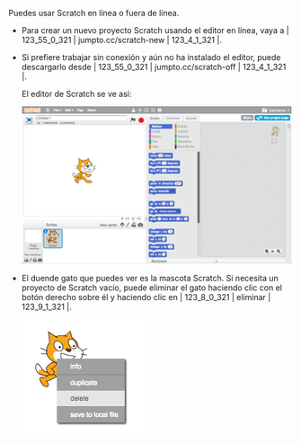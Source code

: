 Puedes usar Scratch en línea o fuera de línea.

+ Para crear un nuevo proyecto Scratch usando el editor en línea, vaya a | 123_55_0_321 | jumpto.cc/scratch-new | 123_4_1_321 |.

+ Si prefiere trabajar sin conexión y aún no ha instalado el editor, puede descargarlo desde | 123_55_0_321 | jumpto.cc/scratch-off | 123_4_1_321 |.
    
    El editor de Scratch se ve así:
    
    ![captura de pantalla](images/scratch-editor.png)

+ El duende gato que puedes ver es la mascota Scratch. Si necesita un proyecto de Scratch vacío, puede eliminar el gato haciendo clic con el botón derecho sobre él y haciendo clic en | 123_8_0_321 | eliminar | 123_9_1_321 |.
    
    ![captura de pantalla](images/delete.png)